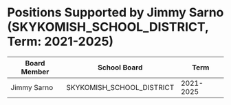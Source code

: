 # Positions Supported by Jimmy Sarno (SKYKOMISH_SCHOOL_DISTRICT, Term: 2021-2025)

| Board Member | School Board | Term |
|--------------|--------------|------|
| Jimmy Sarno | SKYKOMISH_SCHOOL_DISTRICT | 2021-2025 |

